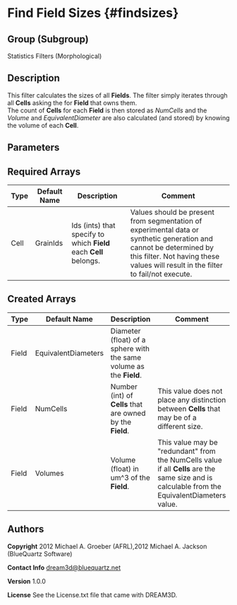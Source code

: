 Find Field Sizes {#findsizes}
======

## Group (Subgroup) ##
Statistics Filters (Morphological)

## Description ##
This filter calculates the sizes of all **Fields**.  The filter simply iterates through all **Cells** asking the for **Field** that owns them.  
The count of **Cells** for each **Field** is then stored as *NumCells* and the *Volume* and *EquivalentDiameter* are also calculated (and stored) by knowing 
the volume of each **Cell**.

## Parameters ##

## Required Arrays ##

| Type | Default Name | Description | Comment |
|------|--------------|-------------|---------|
| Cell | GrainIds | Ids (ints) that specify to which **Field** each **Cell** belongs. | Values should be present from segmentation of experimental data or synthetic generation and cannot be determined by this filter. Not having these values will result in the filter to fail/not execute. |

## Created Arrays ##

| Type | Default Name | Description | Comment |
|------|--------------|-------------|---------|
| Field | EquivalentDiameters | Diameter (float) of a sphere with the same volume as the **Field**. |  |
| Field | NumCells | Number (int) of **Cells** that are owned by the **Field**. | This value does not place any distinction between **Cells** that may be of a different size. |
| Field | Volumes | Volume (float) in um^3 of the **Field**. | This value may be "redundant" from the NumCells value if all **Cells** are the same size and is calculable from the EquivalentDiameters value. |

## Authors ##

**Copyright** 2012 Michael A. Groeber (AFRL),2012 Michael A. Jackson (BlueQuartz Software)

**Contact Info** dream3d@bluequartz.net

**Version** 1.0.0

**License**  See the License.txt file that came with DREAM3D.



